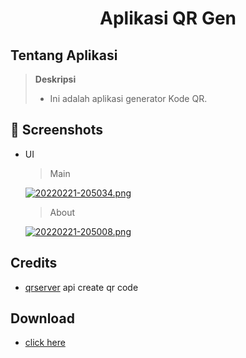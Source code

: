 <h1 align="center">Aplikasi QR Gen</h1>

## Tentang Aplikasi

> **Deskripsi**
> - Ini adalah aplikasi generator Kode QR.


## :camera_flash: Screenshots

- UI

  > Main

  [![20220221-205034.png](Screenshot_20220422-150803281.jpg)](Screenshot_20220422-150803281.jpg)

  > About

  [![20220221-205008.png](Screenshot_20220422-150825330.jpg)](Screenshot_20220422-150825330.jpg)

## Credits

- [qrserver](https://api.qrserver.com/v1/create-qr-code) api create qr code

## Download
- [click here](https://github.com/tesacreative/app-fakta-unik/releases)
